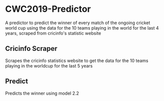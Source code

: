 # CWC2019-Predictor
A predictor to predict the winner of every match of the ongoing cricket world cup using the data for the 10 teams playing  in the world for the last 4 years, scraped from cricinfo's statistic website

## Cricinfo Scraper
Scrapes the cricinfo statistics website to get the data for the 10 teams playing in the worldcup for the last 5 years

## Predict 
Predicts the winner using model 2.2

